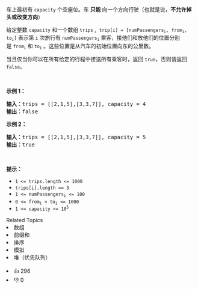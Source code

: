 <p>车上最初有&nbsp;<code>capacity</code>&nbsp;个空座位。车&nbsp;<strong>只能&nbsp;</strong>向一个方向行驶（也就是说，<strong>不允许掉头或改变方向</strong>）</p>

<p>给定整数&nbsp;<code>capacity</code>&nbsp;和一个数组 <code>trips</code> , &nbsp;<code>trip[i] = [numPassengers<sub>i</sub>, from<sub>i</sub>, to<sub>i</sub>]</code>&nbsp;表示第 <code>i</code> 次旅行有&nbsp;<code>numPassengers<sub>i</sub></code>&nbsp;乘客，接他们和放他们的位置分别是&nbsp;<code>from<sub>i</sub></code>&nbsp;和&nbsp;<code>to<sub>i</sub></code>&nbsp;。这些位置是从汽车的初始位置向东的公里数。</p>

<p>当且仅当你可以在所有给定的行程中接送所有乘客时，返回&nbsp;<code>true</code>，否则请返回 <code>false</code>。</p>

<p>&nbsp;</p>

<p><strong>示例 1：</strong></p>

<pre>
<strong>输入：</strong>trips = [[2,1,5],[3,3,7]], capacity = 4
<strong>输出：</strong>false
</pre>

<p><strong>示例 2：</strong></p>

<pre>
<strong>输入：</strong>trips = [[2,1,5],[3,3,7]], capacity = 5
<strong>输出：</strong>true
</pre>

<p>&nbsp;</p>

<p><strong>提示：</strong></p>

<ul> 
 <li><code>1 &lt;= trips.length &lt;= 1000</code></li> 
 <li><code>trips[i].length == 3</code></li> 
 <li><code>1 &lt;= numPassengers<sub>i</sub>&nbsp;&lt;= 100</code></li> 
 <li><code>0 &lt;= from<sub>i</sub>&nbsp;&lt; to<sub>i</sub>&nbsp;&lt;= 1000</code></li> 
 <li><code>1 &lt;= capacity &lt;= 10<sup>5</sup></code></li> 
</ul>

<div><div>Related Topics</div><div><li>数组</li><li>前缀和</li><li>排序</li><li>模拟</li><li>堆（优先队列）</li></div></div><br><div><li>👍 296</li><li>👎 0</li></div>
